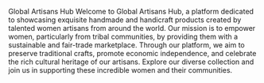 Global Artisans Hub
Welcome to Global Artisans Hub, a platform dedicated to showcasing exquisite handmade and handicraft products created by talented women artisans from around the world. Our mission is to empower women, particularly from tribal communities, by providing them with a sustainable and fair-trade marketplace. Through our platform, we aim to preserve traditional crafts, promote economic independence, and celebrate the rich cultural heritage of our artisans. Explore our diverse collection and join us in supporting these incredible women and their communities.
